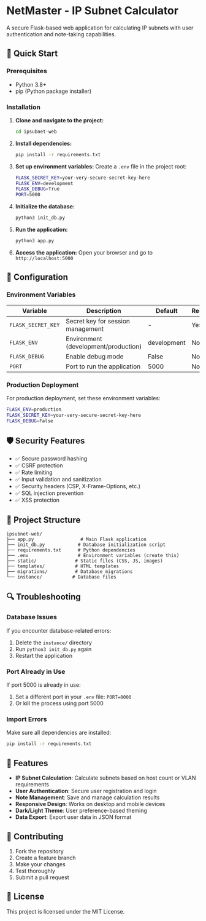 # NetMaster - IP Subnet Calculator

A secure Flask-based web application for calculating IP subnets with user authentication and note-taking capabilities.

## 🚀 Quick Start

### Prerequisites
- Python 3.8+
- pip (Python package installer)

### Installation

1. **Clone and navigate to the project:**
   ```bash
   cd ipsubnet-web
   ```

2. **Install dependencies:**
   ```bash
   pip install -r requirements.txt
   ```

3. **Set up environment variables:**
   Create a `.env` file in the project root:
   ```bash
   FLASK_SECRET_KEY=your-very-secure-secret-key-here
   FLASK_ENV=development
   FLASK_DEBUG=True
   PORT=5000
   ```

4. **Initialize the database:**
   ```bash
   python3 init_db.py
   ```

5. **Run the application:**
   ```bash
   python3 app.py
   ```

6. **Access the application:**
   Open your browser and go to `http://localhost:5000`

## 🔧 Configuration

### Environment Variables

| Variable | Description | Default | Required |
|----------|-------------|---------|----------|
| `FLASK_SECRET_KEY` | Secret key for session management | - | Yes |
| `FLASK_ENV` | Environment (development/production) | development | No |
| `FLASK_DEBUG` | Enable debug mode | False | No |
| `PORT` | Port to run the application | 5000 | No |

### Production Deployment

For production deployment, set these environment variables:
```bash
FLASK_ENV=production
FLASK_SECRET_KEY=your-very-secure-secret-key-here
FLASK_DEBUG=False
```

## 🛡️ Security Features

- ✅ Secure password hashing
- ✅ CSRF protection
- ✅ Rate limiting
- ✅ Input validation and sanitization
- ✅ Security headers (CSP, X-Frame-Options, etc.)
- ✅ SQL injection prevention
- ✅ XSS protection

## 📁 Project Structure

```
ipsubnet-web/
├── app.py                 # Main Flask application
├── init_db.py            # Database initialization script
├── requirements.txt      # Python dependencies
├── .env                  # Environment variables (create this)
├── static/              # Static files (CSS, JS, images)
├── templates/           # HTML templates
├── migrations/          # Database migrations
└── instance/           # Database files
```

## 🔍 Troubleshooting

### Database Issues
If you encounter database-related errors:
1. Delete the `instance/` directory
2. Run `python3 init_db.py` again
3. Restart the application

### Port Already in Use
If port 5000 is already in use:
1. Set a different port in your `.env` file: `PORT=8000`
2. Or kill the process using port 5000

### Import Errors
Make sure all dependencies are installed:
```bash
pip install -r requirements.txt
```

## 📝 Features

- **IP Subnet Calculation**: Calculate subnets based on host count or VLAN requirements
- **User Authentication**: Secure user registration and login
- **Note Management**: Save and manage calculation results
- **Responsive Design**: Works on desktop and mobile devices
- **Dark/Light Theme**: User preference-based theming
- **Data Export**: Export user data in JSON format

## 🤝 Contributing

1. Fork the repository
2. Create a feature branch
3. Make your changes
4. Test thoroughly
5. Submit a pull request

## 📄 License

This project is licensed under the MIT License.
